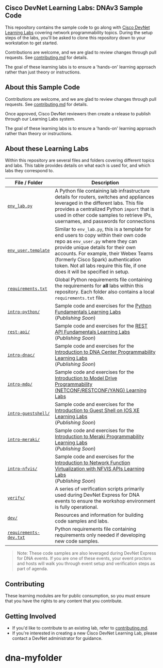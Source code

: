 ## Cisco DevNet Learning Labs: DNAv3 Sample Code

This repository contains the sample code to go along with [Cisco DevNet Learning Labs](https://developer.cisco.com/learning) covering network programmability topics.  During the setup steps of the labs, you'll be asked to clone this repository down to your workstation to get started.  

Contributions are welcome, and we are glad to review changes through pull requests. See [contributing.md](contributing.md) for details.

The goal of these learning labs is to ensure a 'hands-on' learning approach rather than just theory or instructions.

## About this Sample Code

Contributions are welcome, and we are glad to review changes through pull requests. See [contributing.md](contributing.md) for details.

Once approved, Cisco DevNet reviewers then create a release to publish through our Learning Labs system.

The goal of these learning labs is to ensure a 'hands-on' learning approach rather than theory or instructions.

## About these Learning Labs
Within this repository are several files and folders covering different topics and labs.  This table provides details on what each is used for, and which labs they correspond to.  

|  File / Folder  |  Description  | 
|  ---  |  ---  | 
|  [`env_lab.py`](env_lab.py)  |  A Python file containing lab infrastructure details for routers, switches and appliances leveraged in the different labs.  This file provides a centralized  Python `import` that is used in  other code samples to retrieve IPs, usernames, and passwords for connections  | 
|  [`env_user.template`](env_user.template)  |  Similar to `env_lab.py`, this is a template for end users to copy within their own code repo as `env_user.py` where they can provide unique details for their own accounts.  For example, their Webex Teams (formerly Cisco Spark) authentication token.  Not all labs require this file, if one does it will be specified in setup.  | 
|  [`requirements.txt`](requirements.txt)  |  Global Python requirements file containing the requirements for **all** labs within this repository.  Each folder also contains a local `requirements.txt` file.  | 
|  [`intro-python/`](intro-python/)  |  Sample code and exercises for the [Python Fundamentals Learning Labs]() <br> (_Publishing Soon_) | 
|  [`rest-api/`](rest-api/)  |  Sample code and exercises for the [REST API Fundamentals Learning Labs]() <br> (_Publishing Soon_) | 
|  [`intro-dnac/`](intro-dnac/)  |  Sample code and exercises for the [Introduction to DNA Center Programmability Learning Labs]() <br> (_Publishing Soon_) | 
|  [`intro-mdp/`](intro-mdp/)  |  Sample code and exercises for the [Introduction to Model Drive Programmability (NETCONF/RESTCONF/YANG) Learning Labs](https://developer.cisco.com/learning/modules/intro-device-level-interfaces)  | 
|  [`intro-guestshell/`](intro-guestshell/)  |  Sample code and exercises for the [Introduction to Guest Shell on IOS XE Learning Labs]() <br> (_Publishing Soon_) | 
|  [`intro-meraki/`](intro-meraki/)  |  Sample code and exercises for the [Introduction to Meraki Programmability Learning Labs]() <br> (_Publishing Soon_) | 
|  [`intro-nfvis/`](intro-nfvis/)  |  Sample code and exercises for the [Introduction to Network Function Virtualization with NFVIS APIs Learning Labs]() <br> (_Publishing Soon_) | 
|  [`verify/`](verify/)  |  A series of verification scripts primarily used during DevNet Express for DNA events to ensure the workshop environment is fully operational.  | 
|  [`dev/`](dev/)  |  Resources and information for building code samples and labs.  | 
|  [`requirements-dev.txt`](requirements-dev.txt)  |  Python requirements file containing requirements only needed if developing new code samples.  | 

> Note: These code samples are also leveraged during DevNet Express for DNA events.  If you are one of these events, your event proctors and hosts will walk you through event setup and verification steps as part of agenda.  

## Contributing

These learning modules are for public consumption, so you must ensure that you have the rights to any content that you contribute.

## Getting Involved

* If you'd like to contribute to an existing lab, refer to [contributing.md](contributing.md).
* If you're interested in creating a new Cisco DevNet Learning Lab, please contact a DevNet administrator for guidance.
# dna-myfolder
